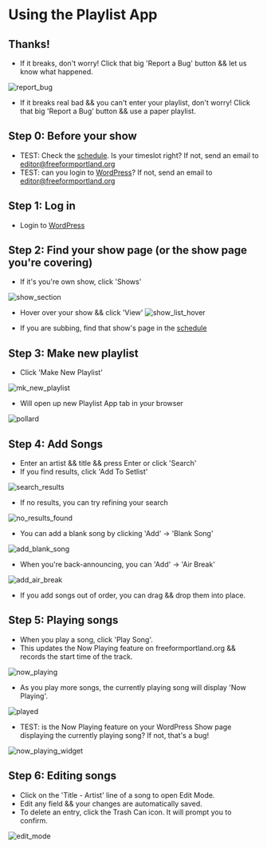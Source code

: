 # Using the Playlist App

## Thanks!
- If it breaks, don't worry! Click that big 'Report a Bug' button && let us know what happened.

![report_bug](../gifs/report_bug.png)
- If it breaks real bad && you can't enter your playlist, don't worry! Click that big 'Report a Bug' button && use a paper playlist.

## Step 0: Before your show
- TEST: Check the [schedule](http://www.freeformportland.org/schedule).
  Is your timeslot right? If not, send an email to editor@freeformportland.org
- TEST: can you login to [WordPress](http://www.freeformportland.org/wp-admin)?
  If not, send an email to editor@freeformportland.org

## Step 1: Log in
- Login to [WordPress](http://www.freeformportland.org/wp-admin/)

## Step 2: Find your show page (or the show page you're covering)
- If it's you're own show, click 'Shows'

![show_section](../gifs/show_section.png)
- Hover over your show && click 'View'
![show_list_hover](../gifs/show_list_hover.png)

- If you are subbing, find that show's page in the [schedule](http://www.freeformportland.org/schedule/)

## Step 3: Make new playlist
- Click 'Make New Playlist'

![mk_new_playlist](../gifs/mk_new_playlist.png)
- Will open up new Playlist App tab in your browser

![pollard](../gifs/pollard.png)

## Step 4: Add Songs
- Enter an artist && title && press Enter or click 'Search'
- If you find results, click 'Add To Setlist'

![search_results](../gifs/search_results.png)
- If no results, you can try refining your search

![no_results_found](../gifs/no_results_found.png)
- You can add a blank song by clicking 'Add' -> 'Blank Song'

![add_blank_song](../gifs/add_blank_song.png)
- When you're back-announcing, you can 'Add' -> 'Air Break'

![add_air_break](../gifs/add_air_break.png)
- If you add songs out of order, you can drag && drop them into place.

## Step 5: Playing songs
- When you play a song, click 'Play Song'.
- This updates the Now Playing feature on freeformportland.org && records the start time of the track.

![now_playing](../gifs/now_playing.png)
- As you play more songs, the currently playing song will display 'Now Playing'.

![played](../gifs/played.png)
- TEST: is the Now Playing feature on your WordPress Show page displaying the currently playing song? If not, that's a bug!

![now_playing_widget](../gifs/now_playing_widget.png)

## Step 6: Editing songs
- Click on the 'Title - Artist' line of a song to open Edit Mode.
- Edit any field && your changes are automatically saved.
- To delete an entry, click the Trash Can icon. It will prompt you to confirm.

![edit_mode](../gifs/edit_mode.png)
